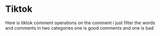 # Tiktok
Here is tiktok comment operations on the comment i just filter the words and comments in two categories one is good comments and one is bad
